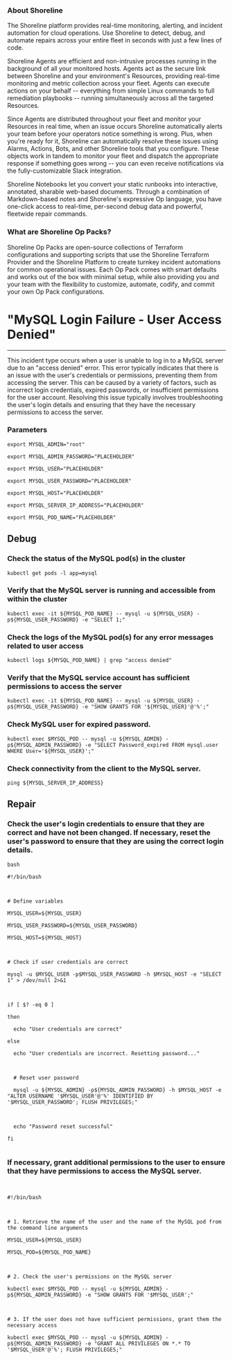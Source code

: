 
### About Shoreline
The Shoreline platform provides real-time monitoring, alerting, and incident automation for cloud operations. Use Shoreline to detect, debug, and automate repairs across your entire fleet in seconds with just a few lines of code.

Shoreline Agents are efficient and non-intrusive processes running in the background of all your monitored hosts. Agents act as the secure link between Shoreline and your environment's Resources, providing real-time monitoring and metric collection across your fleet. Agents can execute actions on your behalf -- everything from simple Linux commands to full remediation playbooks -- running simultaneously across all the targeted Resources.

Since Agents are distributed throughout your fleet and monitor your Resources in real time, when an issue occurs Shoreline automatically alerts your team before your operators notice something is wrong. Plus, when you're ready for it, Shoreline can automatically resolve these issues using Alarms, Actions, Bots, and other Shoreline tools that you configure. These objects work in tandem to monitor your fleet and dispatch the appropriate response if something goes wrong -- you can even receive notifications via the fully-customizable Slack integration.

Shoreline Notebooks let you convert your static runbooks into interactive, annotated, sharable web-based documents. Through a combination of Markdown-based notes and Shoreline's expressive Op language, you have one-click access to real-time, per-second debug data and powerful, fleetwide repair commands.

### What are Shoreline Op Packs?
Shoreline Op Packs are open-source collections of Terraform configurations and supporting scripts that use the Shoreline Terraform Provider and the Shoreline Platform to create turnkey incident automations for common operational issues. Each Op Pack comes with smart defaults and works out of the box with minimal setup, while also providing you and your team with the flexibility to customize, automate, codify, and commit your own Op Pack configurations.

# "MySQL Login Failure - User Access Denied"
---

This incident type occurs when a user is unable to log in to a MySQL server due to an "access denied" error. This error typically indicates that there is an issue with the user's credentials or permissions, preventing them from accessing the server. This can be caused by a variety of factors, such as incorrect login credentials, expired passwords, or insufficient permissions for the user account. Resolving this issue typically involves troubleshooting the user's login details and ensuring that they have the necessary permissions to access the server.

### Parameters
```shell
export MYSQL_ADMIN="root"

export MYSQL_ADMIN_PASSWORD="PLACEHOLDER"

export MYSQL_USER="PLACEHOLDER"

export MYSQL_USER_PASSWORD="PLACEHOLDER"

export MYSQL_HOST="PLACEHOLDER"

export MYSQL_SERVER_IP_ADDRESS="PLACEHOLDER"

export MYSQL_POD_NAME="PLACEHOLDER"
```

## Debug

### Check the status of the MySQL pod(s) in the cluster
```shell
kubectl get pods -l app=mysql
```

### Verify that the MySQL server is running and accessible from within the cluster
```shell
kubectl exec -it ${MYSQL_POD_NAME} -- mysql -u ${MYSQL_USER} -p${MYSQL_USER_PASSWORD} -e "SELECT 1;"
```

### Check the logs of the MySQL pod(s) for any error messages related to user access
```shell
kubectl logs ${MYSQL_POD_NAME} | grep "access denied"
```

### Verify that the MySQL service account has sufficient permissions to access the server
```shell
kubectl exec -it ${MYSQL_POD_NAME} -- mysql -u ${MYSQL_USER} -p${MYSQL_USER_PASSWORD} -e "SHOW GRANTS FOR '${MYSQL_USER}'@'%';"
```

### Check MySQL user for expired password.
```shell
kubectl exec $MYSQL_POD -- mysql -u ${MYSQL_ADMIN} -p${MYSQL_ADMIN_PASSWORD} -e "SELECT Password_expired FROM mysql.user WHERE User='${MYSQL_USER}';"
```

### Check connectivity from the client to the MySQL server.
```shell
ping ${MYSQL_SERVER_IP_ADDRESS}
```

## Repair

### Check the user's login credentials to ensure that they are correct and have not been changed. If necessary, reset the user's password to ensure that they are using the correct login details.
```shell
bash

#!/bin/bash



# Define variables

MYSQL_USER=${MYSQL_USER}

MYSQL_USER_PASSWORD=${MYSQL_USER_PASSWORD}

MYSQL_HOST=${MYSQL_HOST}



# Check if user credentials are correct

mysql -u $MYSQL_USER -p$MYSQL_USER_PASSWORD -h $MYSQL_HOST -e "SELECT 1" > /dev/null 2>&1



if [ $? -eq 0 ]

then

  echo "User credentials are correct"

else

  echo "User credentials are incorrect. Resetting password..."



  # Reset user password

  mysql -u ${MYSQL_ADMIN} -p${MYSQL_ADMIN_PASSWORD} -h $MYSQL_HOST -e "ALTER USERNAME '$MYSQL_USER'@'%' IDENTIFIED BY '$MYSQL_USER_PASSWORD'; FLUSH PRIVILEGES;"

  

  echo "Password reset successful"

fi


```

### If necessary, grant additional permissions to the user to ensure that they have permissions to access the MySQL server.
```shell


#!/bin/bash



# 1. Retrieve the name of the user and the name of the MySQL pod from the command line arguments

MYSQL_USER=${MYSQL_USER}

MYSQL_POD=${MYSQL_POD_NAME}



# 2. Check the user's permissions on the MySQL server

kubectl exec $MYSQL_POD -- mysql -u ${MYSQL_ADMIN} -p${MYSQL_ADMIN_PASSWORD} -e "SHOW GRANTS FOR '$MYSQL_USER';"



# 3. If the user does not have sufficient permissions, grant them the necessary access

kubectl exec $MYSQL_POD -- mysql -u ${MYSQL_ADMIN} -p${MYSQL_ADMIN_PASSWORD} -e "GRANT ALL PRIVILEGES ON *.* TO '$MYSQL_USER'@'%'; FLUSH PRIVILEGES;"


```
